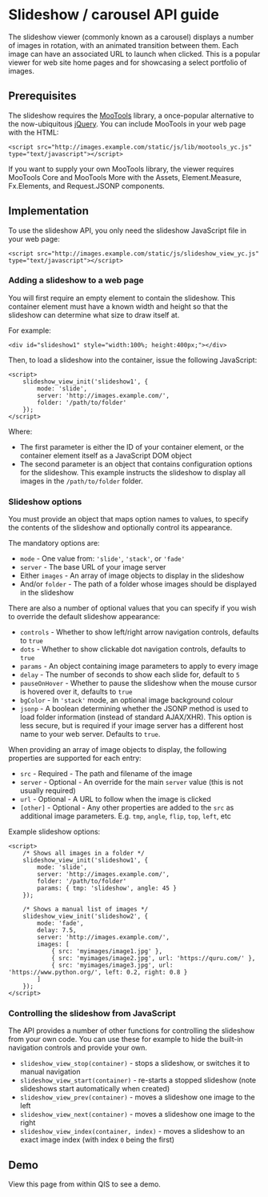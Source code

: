 # Slideshow / carousel API guide

The slideshow viewer (commonly known as a carousel) displays a number of images in rotation,
with an animated transition between them. Each image can have an associated URL to launch when
clicked. This is a popular viewer for web site home pages and for showcasing a select portfolio
of images.

## Prerequisites

The slideshow requires the [MooTools](http://mootools.net/) library, a once-popular
alternative to the now-ubiquitous [jQuery](http://jquery.com/). You can include MooTools
in your web page with the HTML:

	<script src="http://images.example.com/static/js/lib/mootools_yc.js" type="text/javascript"></script>

If you want to supply your own MooTools library, the viewer requires MooTools Core and
MooTools More with the Assets, Element.Measure, Fx.Elements, and Request.JSONP components.

## Implementation

To use the slideshow API, you only need the slideshow JavaScript file in your web page:

	<script src="http://images.example.com/static/js/slideshow_view_yc.js" type="text/javascript"></script>

### Adding a slideshow to a web page

You will first require an empty element to contain the slideshow. This container element must
have a known width and height so that the slideshow can determine what size to draw itself at.

For example:

	<div id="slideshow1" style="width:100%; height:400px;"></div>

Then, to load a slideshow into the container, issue the following JavaScript:

	<script>
		slideshow_view_init('slideshow1', {
			mode: 'slide',
			server: 'http://images.example.com/',
			folder: '/path/to/folder'
		});
	</script>

Where:

* The first parameter is either the ID of your container element, or the container element itself
  as a JavaScript DOM object
* The second parameter is an object that contains configuration options for the slideshow.
  This example instructs the slideshow to display all images in the `/path/to/folder` folder.

### Slideshow options

You must provide an object that maps option names to values, to specify the contents of the
slideshow and optionally control its appearance.

The mandatory options are:

* `mode` - One value from: `'slide'`, `'stack'`, or `'fade'`
* `server` - The base URL of your image server
* Either `images` - An array of image objects to display in the slideshow
* And/or `folder` - The path of a folder whose images should be displayed in the slideshow

There are also a number of optional values that you can specify if you wish to override the
default slideshow appearance:

* `controls` - Whether to show left/right arrow navigation controls, defaults to `true`
* `dots` - Whether to show clickable dot navigation controls, defaults to `true`
* `params` - An object containing image parameters to apply to every image
* `delay` - The number of seconds to show each slide for, default to `5`
* `pauseOnHover` - Whether to pause the slideshow when the mouse cursor is hovered over it,
  defaults to `true`
* `bgColor` - In `'stack'` mode, an optional image background colour
* `jsonp` - A boolean determining whether the JSONP method is used to load folder information
  (instead of standard AJAX/XHR). This option is less secure, but is required if your image
  server has a different host name to your web server. Defaults to `true`.

When providing an array of image objects to display, the following properties are supported for
each entry:

* `src` - Required - The path and filename of the image
* `server` - Optional - An override for the main `server` value (this is not usually required)
* `url` - Optional - A URL to follow when the image is clicked
* `[other]` - Optional - Any other properties are added to the `src` as additional image
  parameters. E.g. `tmp`, `angle`, `flip`, `top`, `left`, etc

Example slideshow options:

	<script>
		/* Shows all images in a folder */
		slideshow_view_init('slideshow1', {
			mode: 'slide',
			server: 'http://images.example.com/',
			folder: '/path/to/folder'
			params: { tmp: 'slideshow', angle: 45 }
		});
	
		/* Shows a manual list of images */
		slideshow_view_init('slideshow2', {
			mode: 'fade',
			delay: 7.5,
			server: 'http://images.example.com/',
			images: [
				{ src: 'myimages/image1.jpg' },
				{ src: 'myimages/image2.jpg', url: 'https://quru.com/' },
				{ src: 'myimages/image3.jpg', url: 'https://www.python.org/', left: 0.2, right: 0.8 }
			]
		});
	</script>

### Controlling the slideshow from JavaScript

The API provides a number of other functions for controlling the slideshow from your own code.
You can use these for example to hide the built-in navigation controls and provide your own.

* `slideshow_view_stop(container)` - stops a slideshow, or switches it to manual navigation
* `slideshow_view_start(container)` - re-starts a stopped slideshow (note slideshows start automatically
  when created)
* `slideshow_view_prev(container)` - moves a slideshow one image to the left
* `slideshow_view_next(container)` - moves a slideshow one image to the right
* `slideshow_view_index(container, index)` - moves a slideshow to an exact image index (with index
  `0` being the first)

## Demo

View this page from within QIS to see a demo.

